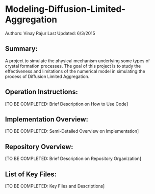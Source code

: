 # Modeling-Diffusion-Limited-Aggregation
Authors: Vinay Rajur
Last Updated: 6/3/2015


Summary:
-------------------------------------------------------------------------------
A project to simulate the physical mechanism underlying some types of crystal 
formation processes. The goal of this project is to study the effectiveness and
limitations of the numerical model in simulating the process of Diffusion 
Limited Aggregation.


Operation Instructions:
-------------------------------------------------------------------------------
[TO BE COMPLETED: Brief Description on How to Use Code]


Implementation Overview:
-------------------------------------------------------------------------------
[TO BE COMPLETED: Semi-Detailed Overview on Implementation]


Repository Overview:
-------------------------------------------------------------------------------
[TO BE COMPLETED: Brief Description on Repository Organization]


List of Key Files:
-------------------------------------------------------------------------------
[TO BE COMPLETED: Key Files and Descriptions]



